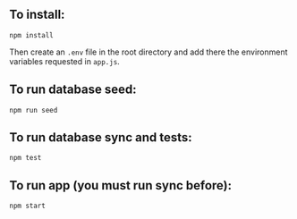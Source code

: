 ## To install:
`npm install`

Then create an `.env` file in the root directory and add there the environment variables requested in `app.js`.

## To run database seed:
`npm run seed`

## To run database sync and tests:
`npm test`

## To run app (you must run sync before):
`npm start`